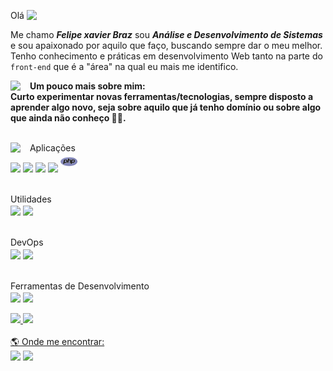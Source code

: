 Olá <a target="_blank"   rel="noopener noreferrer nofollow" href="https://user-images.githubusercontent.com/49988118/149844758-2e69df39-cc50-48d6-8b69-4506a540a796.gif" data-target="animated-image.originalLink"><img align="top" src="https://user-images.githubusercontent.com/49988118/149844758-2e69df39-cc50-48d6-8b69-4506a540a796.gif" style="width: 27px; display: inline-block;" data-target="animated-image.originalImage"></a>

  Me chamo <em> <b>Felipe xavier Braz</b> </em>  sou <em><b> Análise e Desenvolvimento de Sistemas </b> </em> e sou apaixonado por aquilo que faço, buscando sempre dar o meu melhor. Tenho conhecimento e práticas em desenvolvimento Web tanto na parte do <code>front-end</code> que é a "área" na qual eu mais me identifico.



 <a target="_blank" rel="noopener noreferrer nofollow" href="https://user-images.githubusercontent.com/49988118/149845826-255a742b-f946-4c1a-8932-eb622e0ae4e5.gif" data-target="animated-image.originalLink"><img align="top" src="https://user-images.githubusercontent.com/49988118/149845826-255a742b-f946-4c1a-8932-eb622e0ae4e5.gif" style="width: 27px; display: inline-block;" data-target="animated-image.originalImage"></a> <b> Um pouco mais sobre mim: </b> <br>
 <b>Curto experimentar novas ferramentas/tecnologias, sempre disposto a aprender algo novo, seja sobre aquilo que já tenho domínio
 ou sobre algo que ainda não conheço 🤙🏻.</b>




   

  
<div style="display: inline_block"><br>
<a target="_blank" rel="noopener noreferrer nofollow" href="https://user-images.githubusercontent.com/49988118/149845918-84b8c1d8-fb23-4953-9b51-19241afbdc36.gif" data-target="animated-image.originalLink"><img align="top" src="https://user-images.githubusercontent.com/49988118/149845918-84b8c1d8-fb23-4953-9b51-19241afbdc36.gif" style="width: 27px; display: inline-block;" data-target="animated-image.originalImage"></a> Aplicações<br>
   <img align="center"  src="https://camo.githubusercontent.com/b1720e127ee280daab63f84b508b29abe2540b02f5f57675765ad07da1315241/68747470733a2f2f696d672e736869656c64732e696f2f62616467652f2d48544d4c352d3333333333333f7374796c653d666c6174266c6f676f3d48544d4c35">
<img align='center' src="https://camo.githubusercontent.com/c38a05ab57aea563f73ae6b4aad7f556faa734d4077a7b52a2081b41ce27da40/68747470733a2f2f696d672e736869656c64732e696f2f62616467652f2d4353532d3333333333333f7374796c653d666c6174266c6f676f3d43535333266c6f676f436f6c6f723d313537324236">
 <img align="center"  src="https://camo.githubusercontent.com/848defb760c0adff4362c04283f254f633ea8eff177c1640b209429d0e3d7627/68747470733a2f2f696d672e736869656c64732e696f2f62616467652f2d4a6176615363726970742d3333333333333f7374796c653d666c6174266c6f676f3d6a617661736372697074">
 <img align="center"  src="https://camo.githubusercontent.com/bd16a09c0ea9b0b7ee8766d187db73f61d5ec35a3c5499119b4d3003c1ee546a/68747470733a2f2f696d672e736869656c64732e696f2f62616467652f2d4d7953514c2d3333333333333f7374796c653d666c6174266c6f676f3d6d7973716c"> 

 <img  style="width: 27px"  src="https://raw.githubusercontent.com/github/explore/80688e429a7d4ef2fca1e82350fe8e3517d3494d/topics/php/php.png"> 



  </div>  
  <br> 


  


  <div style="display: inline_block"><br>
Utilidades<br>
   <img align="center"  src="https://camo.githubusercontent.com/ba26db9a2e4c9aebc9713b73f570e0579367bd1bea4196adbb2c229339fdd3bf/68747470733a2f2f696d672e736869656c64732e696f2f62616467652f2d506f73746d616e2d3333333333333f7374796c653d666c6174266c6f676f3d706f73746d616e">
   <img align='center'   src="https://camo.githubusercontent.com/5ed3f041ebf36a62c0a95fccb7e58a0dfd57c75dfc78aad44e4f1f5af568fda7/68747470733a2f2f696d672e736869656c64732e696f2f62616467652f2d41646f626550686f746f73686f702d3333333333333f7374796c653d666c6174266c6f676f3d61646f626570686f746f73686f70">  
  </div> 

  <br> 

   <div style="display: inline_block"><br>
DevOps<br>
   <img align="center"  src="https://camo.githubusercontent.com/3ea1c940cc08da19f16d17ca0c4704397dac1f12a1bb73f1174ae504c3e80a85/68747470733a2f2f696d672e736869656c64732e696f2f62616467652f2d4769742d3333333333333f7374796c653d666c6174266c6f676f3d676974">
   <img align='center'   src="https://camo.githubusercontent.com/544426317a6c6226b7f6b3367232378ea367aa5001a41da4f302a77f9959909f/68747470733a2f2f696d672e736869656c64732e696f2f62616467652f2d4769744875622d3333333333333f7374796c653d666c6174266c6f676f3d676974687562">  
  </div>  
  <br> 


<div style="display: inline_block"><br>
Ferramentas de Desenvolvimento<br>
   <img align="center"  src="https://camo.githubusercontent.com/2d26e5f7d40bd01c004c6cb658987dc6ab6fe805ca752c9e76d4053fb679dce7/68747470733a2f2f696d672e736869656c64732e696f2f62616467652f2d56697375616c25323053747564696f253230436f64652d3333333333333f7374796c653d666c6174266c6f676f3d76697375616c2d73747564696f2d636f6465">
   <img align='center'   src="https://camo.githubusercontent.com/747fbc5bf92d88ad6b779864255e0ab7b84faaa4c35917079ed965b15543d6f2/68747470733a2f2f696d672e736869656c64732e696f2f62616467652f2d4669676d612d3333333333333f7374796c653d666c6174266c6f676f3d6669676d61">  
  </div>  

  <br> 

  <div style="display: inline_block">
  <a href="https://github.com/felipexavier26">
  <img height="180em" src="https://github-readme-stats.vercel.app/api?username=felipexavier26&show_icons=true&theme=dark&include_all_commits=true&count_private=true"/>
  <img height="180em" src="https://github-readme-stats.vercel.app/api/top-langs/?username=felipexavier26&layout=compact&langs_count=7&theme=dark"/>
    
</div><br>









  

  
 
<div>   
 🌎  Onde me encontrar: <br>
  <a href="https://www.linkedin.com/in/felipe-xavier-414539222/)" target="_blank"><img src="https://img.shields.io/badge/-LinkedIn-%230077B5?style=for-the-badge&logo=linkedin&logoColor=white" target="_blank"></a> 
 <a href = "fellippex.xavier@gmail.com"><img src="https://img.shields.io/badge/-Gmail-%23333?style=for-the-badge&logo=gmail&logoColor=white" target="_blank"></a>


</div>
